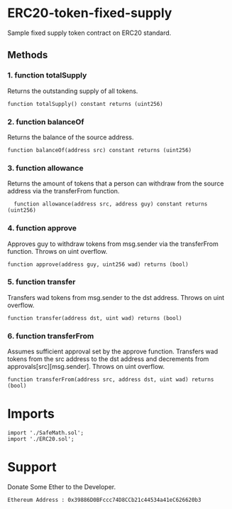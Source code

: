 # ERC20-token-fixed-supply
Sample fixed supply token contract on ERC20 standard.
## Methods
### 1. function totalSupply
Returns the outstanding supply of all tokens.

    function totalSupply() constant returns (uint256)
### 2. function balanceOf
Returns the balance of the source address.

    function balanceOf(address src) constant returns (uint256)
### 3. function allowance
Returns the amount of tokens that a person can withdraw from the source address via the transferFrom function.

      function allowance(address src, address guy) constant returns (uint256)
### 4. function approve
Approves guy to withdraw tokens from msg.sender via the transferFrom function. Throws on uint overflow.

    function approve(address guy, uint256 wad) returns (bool)
### 5. function transfer
Transfers wad tokens from msg.sender to the dst address. Throws on uint overflow.

    function transfer(address dst, uint wad) returns (bool)
### 6. function transferFrom
Assumes sufficient approval set by the approve function. Transfers wad tokens from the src address to the dst address and decrements
from approvals[src][msg.sender]. Throws on uint overflow.

    function transferFrom(address src, address dst, uint wad) returns (bool)

# Imports
    import './SafeMath.sol';
    import './ERC20.sol';
# Support 
Donate Some Ether to the Developer. 
              
    Ethereum Address : 0x39886D0BFccc74D8CCb21c44534a41eC626620b3
